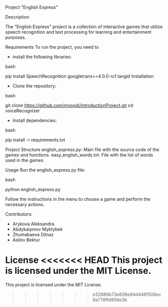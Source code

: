 Project "English Express"

Description

The "English Express" project is a collection of interactive games that utilize speech recognition and text processing for learning and entertainment purposes.

Requirements
To run the project, you need to 
- install the following libraries:

bash

pip install SpeechRecognition googletrans==4.0.0-rc1 langid
Installation

- Clone the repository:

bash

git clone https://github.com/mvoodi/introductionProject.git
cd voiceRecognizer


- Install dependencies:

bash

pip install -r requirements.txt


Project Structure
english_express.py: Main file with the source code of the games and functions.
easy_english_words.txt: File with the list of words used in the games.

Usage
Run the english_express.py file:

bash

python english_express.py

Follow the instructions in the menu to choose a game and perform the necessary actions.


Contributors:

- Arykova Aleksandra
- Abdykaiymov Myktybek
- Zhumabaeva Dilnaz
- Asilov Bektur


License
<<<<<<< HEAD
This project is licensed under the MIT License.
=======
This project is licensed under the MIT License.
>>>>>>> e32889b73e838e94d446f506ec9a778ffd856e3b
